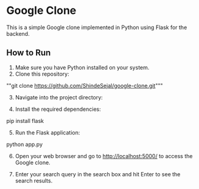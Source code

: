 # Google Clone

This is a simple Google clone implemented in Python using Flask for the backend.

## How to Run

1. Make sure you have Python installed on your system.
2. Clone this repository:

""git clone https://github.com/ShindeSejal/google-clone.git"""

3. Navigate into the project directory:


4. Install the required dependencies:

pip install flask


5. Run the Flask application:

python app.py


6. Open your web browser and go to [http://localhost:5000/](http://localhost:5000/) to access the Google clone.

7. Enter your search query in the search box and hit Enter to see the search results.
